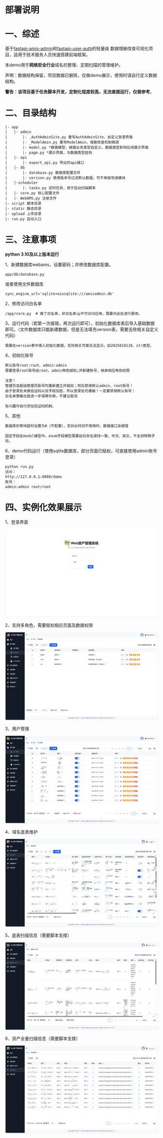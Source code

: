 # 部署说明

# 一、综述

基于[fastapi-amis-admin](https://github.com/amisadmin/fastapi-amis-admin)和[fastapi-user-auth](https://github.com/amisadmin/fastapi_user_auth)的轻量级 数据增删改查可视化项目，适用于技术服务人员快速搭建前端框架。

本demo用于**网络安全行业**域名的整理、定期扫描的管理维护。

声明：数据结构保留，项目数据已删除，仅做demo展示，使用时请自行定义数据结构。

**警告：该项目基于任务脚本开发，定制化程度较高，无法直接运行，仅做参考**。



# 二、目录结构

```
|- app
|	|- admin
|		|- _AuthAdminSite.py 重写AuthAdminSite，自定义登录界面
|		|- _ModelAmin.py 重写ModelAmin，增删改查机制微调
|		|- model.py *数据模型，根据业务类型自定义，数据类型影响后续展示界面
|		|- page.py *展示界面，与数据类型挂钩
|	|- api
|		|- export_api.py 导出的api接口
|	|- db
|		|- database.py 数据库配置文件
|		|- version.py 使用版本号过滤默认数据，可不单独写成模块
|	|-scheduler
|		|- tasks.py 定时任务，用于启动扫描脚本
|	|- core.py 核心配置文件
|	|- WebAMS.py 注册文件
|- script 脚本目录
|- static 静态目录
|- upload 上传目录
|- run.py 启动入口

```



# 三、注意事项

**python 3.10及以上版本运行**



1、新建数据库webams，设置密码；并修改数据库配置。

```
app/db/database.py
```

或者使用文件数据库

```
sync_engine_url='sqlite+aiosqlite:///amisadmin.db'
```



2、修改访问白名单

```
/app/core.py  # 做了白名单，非白名单ip不可访问应用，需要对此处进行更改。
```



3、运行代码（若第一次报错，再次运行即可），初始化数据库表后导入基础数据即可。（文件数据库只能新建数据，但是无法填充version表，需要去除相关自定义代码）

```
需要在version表中填入初始化数据，否则相关页面无法显示。如2025010110，str类型。
```



4、初始化账号

```
默认账号root:root、admin:admin
需要登录root账号给root、admin角色赋权;并新建账号，继承相应角色权限

注意！
管理员及超级管理员账号均重新建立并赋权；然后禁用默认admin、root账号！
由于登录处未做验证码以及字段加密，所以登录处可爆破！一定要禁用默认账号！
白名单策略也是进一步保障作用，不建议取消

有兴趣可自行添加验证码机制。
```



5、其他

```
数据库的等待超时设置为0（不配置），否则长时间不使用时，数据接口会报错

固定字段在model模型中。enum字段模型需要前后命名保持一致，中文、英文，不支持特殊字符。
```



6、demo代码运行（使用sqlite数据库，部分页面已赋权，可直接使用admin账号登录）

```
python run.py
访问：
http://127.0.0.1:8080/demo
账号：
admin:admin root/root
```



# 四、实例化效果展示

1、登录界面

![image-20250318143149778](./README.assets/image-20250318143149778.png)



2、支持多角色，需要赋权相应页面及数据权限

![image-20250318143430021](./README.assets/image-20250318143430021.png)



3、用户管理

![image-20250318143552677](./README.assets/image-20250318143552677.png)



4、域名底表维护

![image-20250318144021604](./README.assets/image-20250318144021604.png)



5、底表扫描信息（需要脚本支撑）

![image-20250318144240499](./README.assets/image-20250318144240499.png)



6、资产全量扫描信息（需要脚本支撑）

![image-20250318144421915](./README.assets/image-20250318144421915.png)
